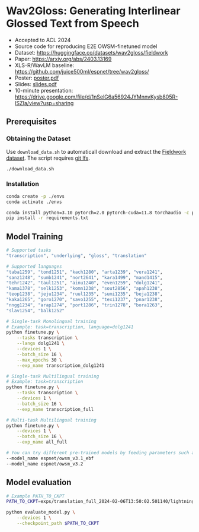 # Wav2Gloss: Generating Interlinear Glossed Text from Speech
- Accepted to ACL 2024
- Source code for reproducing E2E OWSM-finetuned model
- Dataset: https://huggingface.co/datasets/wav2gloss/fieldwork
- Paper: https://arxiv.org/abs/2403.13169
- XLS-R/WavLM baseline: https://github.com/juice500ml/espnet/tree/wav2gloss/
- Poster: [poster.pdf](./poster.pdf)
- Slides: [slides.pdf](./slides.pdf)
- 10-minute presentation: https://drive.google.com/file/d/1nSelG6a56924JYMnnvKysb805R-lSZIa/view?usp=sharing

## Prerequisites

### Obtaining the Dataset

Use `download_data.sh` to automaticall download and extract the [Fieldwork dataset](https://huggingface.co/datasets/wav2gloss/fieldwork). The script requires [git lfs](https://git-lfs.com/).

```sh
./download_data.sh
```

### Installation
```sh
conda create -p ./envs
conda activate ./envs

conda install python=3.10 pytorch=2.0 pytorch-cuda=11.8 torchaudio -c pytorch -c nvidia
pip install -r requirements.txt
```

## Model Training
```sh
# Supported tasks
"transcription", "underlying", "gloss", "translation"

# Supported languages
"taba1259", "tond1251", "kach1280", "arta1239", "vera1241",
"sanz1248", "sumb1241", "nort2641", "kara1499", "mand1415",
"tehr1242", "taul1251", "ainu1240", "even1259", "dolg1241",
"kama1378", "selk1253", "komn1238", "sout2856", "apah1238",
"teop1238", "jeju1234", "ruul1235", "sumi1235", "beja1238",
"kaka1265", "goro1270", "savo1255", "texi1237", "pnar1238",
"nngg1234", "arap1274", "port1286", "trin1278", "bora1263",
"slav1254", "balk1252"

# Single-task Monolingual training
# Example: task=transcription, language=dolg1241
python finetune.py \
    --tasks transcription \
    --langs dolg1241 \
    --devices 1 \
    --batch_size 16 \
    --max_epochs 30 \
    --exp_name transcription_dolg1241

# Single-task Multilingual training
# Example: task=transcription
python finetune.py \
    --tasks transcription \
    --devices 1 \
    --batch_size 16 \
    --exp_name transcription_full

# Multi-task Multilingual training
python finetune.py \
    --devices 1 \
    --batch_size 16 \
    --exp_name all_full

# You can try different pre-trained models by feeding parameters such as
--model_name espnet/owsm_v3.1_ebf
--model_name espnet/owsm_v3.2
```

## Model evaluation
```sh
# Example PATH_TO_CKPT
PATH_TO_CKPT=exps/translation_full_2024-02-06T13:50:02.501140/lightning_logs/version_141479/checkpoints/epoch=5-step=16548.ckpt

python evaluate_model.py \
    --devices 1 \
    --checkpoint_path $PATH_TO_CKPT
```
